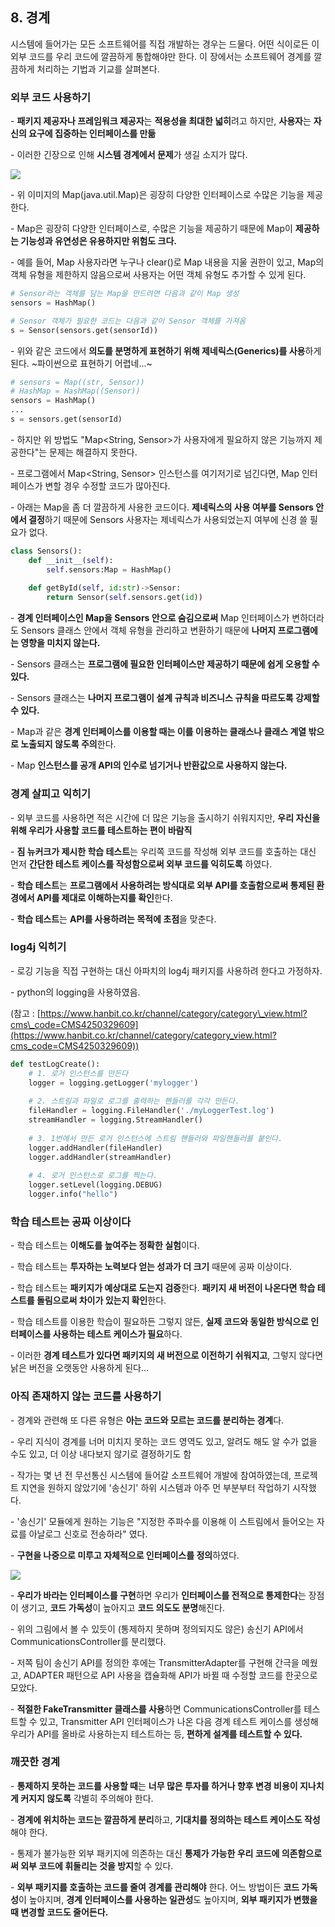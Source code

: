 ## 8. 경계
시스템에 들어가는 모든 소프트웨어를 직접 개발하는 경우는 드물다.
어떤 식이로든 이 외부 코드를 우리 코드에 깔끔하게 통합해야만 한다.
이 장에서는 소프트웨어 경계를 깔끔하게 처리하는 기법과 기교를 살펴본다.

### **외부 코드 사용하기**

\- **패키지 제공자나 프레임워크 제공자**는 **적용성을 최대한 넓히**려고 하지만, **사용자**는 **자신의 요구에 집중하는 인터페이스를 만듦**

\- 이러한 긴장으로 인해 **시스템 경계에서 문제**가 생길 소지가 많다.

![](https://img1.daumcdn.net/thumb/R1280x0/?scode=mtistory2&fname=https%3A%2F%2Fblog.kakaocdn.net%2Fdn%2FcuTbJi%2FbtrUvWb9ChS%2Fj6LKANGtDVkTcaRrxtaqA0%2Fimg.png)

\- 위 이미지의 Map(java.util.Map)은 굉장히 다양한 인터페이스로 수많은 기능을 제공한다.

\- Map은 굉장히 다양한 인터페이스로, 수많은 기능을 제공하기 때문에 Map이 **제공하는 기능성과 유연성은 유용하지만 위험도 크다.**

\- 예를 들어, Map 사용자라면 누구나 clear()로 Map 내용을 지울 권한이 있고, Map의 객체 유형을 제한하지 않음으로써 사용자는 어떤 객체 유형도 추가할 수 있게 된다.

```python
# Sensor라는 객체를 담는 Map을 만드려면 다음과 같이 Map 생성
sensors = HashMap()

# Sensor 객체가 필요한 코드는 다음과 같이 Sensor 객체를 가져옴
s = Sensor(sensors.get(sensorId))
```

\- 위와 같은 코드에서 **의도를 분명하게 표현하기 위해 제네릭스(Generics)를 사용**하게 된다. ~파이썬으로 표현하기 어렵네...~

```python
# sensors = Map((str, Sensor))
# HashMap = HashMap((Sensor))
sensors = HashMap()
...
s = sensors.get(sensorId)
```

\- 하지만 위 방법도 "Map<String, Sensor>가 사용자에게 필요하지 않은 기능까지 제공한다"는 문제는 해결하지 못한다.

\- 프로그램에서 Map<String, Sensor> 인스턴스를 여기저기로 넘긴다면, Map 인터페이스가 변할 경우 수정할 코드가 많아진다.

\- 아래는 Map을 좀 더 깔끔하게 사용한 코드이다. **제네릭스의 사용 여부를 Sensors 안에서 결정**하기 때문에 Sensors 사용자는 제네릭스가 사용되었는지 여부에 신경 쓸 필요가 없다.

```python
class Sensors():
    def __init__(self):
        self.sensors:Map = HashMap()
    
    def getById(self, id:str)->Sensor:
        return Sensor(self.sensors.get(id))
```

\- **경계 인터페이스인 Map을 Sensors 안으로 숨김으로써** Map 인터페이스가 변하더라도 Sensors 클래스 안에서 객체 유형을 관리하고 변환하기 때문에 **나머지 프로그램에는 영향을 미치지 않는다.**

\- Sensors 클래스는 **프로그램에 필요한 인터페이스만 제공하기 때문에 쉽게 오용할 수 있다.**

\- Sensors 클래스는 **나머지 프로그램이 설계 규칙과 비즈니스 규칙을 따르도록 강제할 수 있다.**

\- Map과 같은 **경계 인터페이스를 이용할 때는 이를 이용하는 클래스나 클래스 계열 밖으로 노출되지 않도록 주의**한다.

\- Map **인스턴스를 공개 API의 인수로 넘기거나 반환값으로 사용하지 않는다.**

### **경계 살피고 익히기**

\- 외부 코드를 사용하면 적은 시간에 더 많은 기능을 출시하기 쉬워지지만, **우리 자신을 위해 우리가 사용할 코드를 테스트하는 편이 바람직**

\- **짐 뉴커크가 제시한 학습 테스트**는 우리쪽 코드를 작성해 외부 코드를 호출하는 대신 먼저 **간단한 테스트 케이스를 작성함으로써 외부 코드를 익히도록** 하였다.

\- **학습 테스트**는 **프로그램에서 사용하려는 방식대로 외부 API를 호출함으로써 통제된 환경에서 API를 제대로 이해하는지를 확인**한다.

\- **학습 테스트**는 **API를 사용하려는 목적에 초점**을 맞춘다.

### **log4j 익히기**

\- 로깅 기능을 직접 구현하는 대신 아파치의 log4j 패키지를 사용하려 한다고 가정하자.

\- python의 logging을 사용하였음.

(참고 : [https://www.hanbit.co.kr/channel/category/category\_view.html?cms\_code=CMS4250329609](https://www.hanbit.co.kr/channel/category/category_view.html?cms_code=CMS4250329609))

```python
def testLogCreate():
    # 1. 로거 인스턴스를 만든다
    logger = logging.getLogger('mylogger')
 
    # 2. 스트림과 파일로 로그를 출력하는 핸들러를 각각 만든다.
    fileHandler = logging.FileHandler('./myLoggerTest.log')
    streamHandler = logging.StreamHandler()
 
    # 3. 1번에서 만든 로거 인스턴스에 스트림 핸들러와 파일핸들러를 붙인다.
    logger.addHandler(fileHandler)
    logger.addHandler(streamHandler)
    
    # 4. 로거 인스턴스로 로그를 찍는다.
    logger.setLevel(logging.DEBUG)
    logger.info("hello")
```

### **학습 테스트는 공짜 이상이다**

\- 학습 테스트는 **이해도를 높여주는 정확한 실험**이다.

\- 학습 테스트는 **투자하는 노력보다 얻는 성과가 더 크기** 때문에 공짜 이상이다.

\- 학습 테스트는 **패키지가 예상대로 도는지 검증**한다. **패키지 새 버전이 나온다면 학습 테스트를 돌림으로써 차이가 있는지 확인**한다.

\- 학습 테스트를 이용한 학습이 필요하든 그렇지 않든, **실제 코드와 동일한 방식으로 인터페이스를 사용하는 테스트 케이스가 필요**하다.

\- 이러한 **경계 테스트가 있다면 패키지의 새 버전으로 이전하기 쉬워지고**, 그렇지 않다면 낡은 버전을 오랫동안 사용하게 된다...

### **아직 존재하지 않는 코드를 사용하기**

\- 경계와 관련해 또 다른 유형은 **아는 코드와 모르는 코드를 분리하는 경계**다.

\- 우리 지식이 경계를 너머 미치지 못하는 코드 영역도 있고, 알려도 해도 알 수가 없을 수도 있고, 더 이상 내다보지 않기로 결정하기도 함

\- 작가는 몇 년 전 무선통신 시스템에 들어갈 소프트웨어 개발에 참여하였는데, 프로젝트 지연을 원하지 않았기에 '송신기' 하위 시스템과 아주 먼 부분부터 작업하기 시작했다.

\- '송신기' 모듈에게 원하는 기능은 "지정한 주파수를 이용해 이 스트림에서 들어오는 자료를 아날로그 신호로 전송하라" 였다.

\- **구현을 나중으로 미루고 자체적으로 인터페이스를 정의**하였다.

![](https://img1.daumcdn.net/thumb/R1280x0/?scode=mtistory2&fname=https%3A%2F%2Fblog.kakaocdn.net%2Fdn%2FbRt1PW%2FbtrUuIyvO74%2Fo6yxYETsLwPhONtHIGGxL1%2Fimg.png)

\- **우리가 바라는 인터페이스를 구현**하면 우리가 **인터페이스를 전적으로 통제한다**는 장점이 생기고, **코드 가독성**이 높아지고 **코드 의도도 분명**해진다.

\- 위의 그림에서 볼 수 있듯이 (통제하지 못하며 정의되지도 않은) 송신기 API에서 CommunicationsController를 분리했다.

\- 저쪽 팀이 송신기 API를 정의한 후에는 TransmitterAdapter를 구현해 간극을 메웠고, ADAPTER 패턴으로 API 사용을 캡슐화해 API가 바뀔 때 수정할 코드를 한곳으로 모았다.

\- **적절한 FakeTransmitter 클래스를 사용**하면 CommunicationsController를 테스트할 수 있고, Transmitter API 인터페이스가 나온 다음 경계 테스트 케이스를 생성해 우리가 API를 올바로 사용하는지 테스트하는 등, **편하게 설계를 테스트할 수 있다.**

### **깨끗한 경계**

\- **통제하지 못하는 코드를 사용할 때**는 **너무 많은 투자를 하거나 향후 변경 비용이 지나치게 커지지 않도록** 각별히 주의해야 한다.

\- **경계에 위치하는 코드는 깔끔하게 분리**하고, **기대치를 정의하는 테스트 케이스도 작성**해야 한다.

\- 통제가 불가능한 외부 패키지에 의존하는 대신 **통제가 가능한 우리 코드에 의존함으로써 외부 코드에 휘둘리는 것을 방지**할 수 있다.

\- **외부 패키지를 호출하는 코드를 줄여 경계를 관리해야** 한다. 어느 방법이든 **코드 가독성**이 높아지며, **경계 인터페이스를 사용하는 일관성**도 높아지며, **외부 패키지가 변했을 때 변경할 코드도 줄어든다.**
